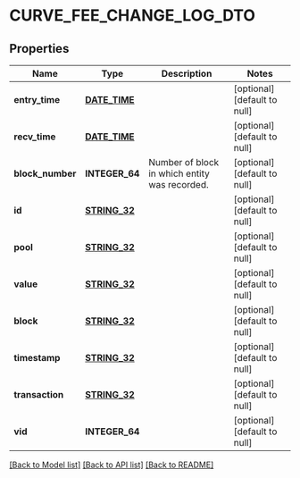 # CURVE_FEE_CHANGE_LOG_DTO

## Properties
Name | Type | Description | Notes
------------ | ------------- | ------------- | -------------
**entry_time** | [**DATE_TIME**](DATE_TIME.md) |  | [optional] [default to null]
**recv_time** | [**DATE_TIME**](DATE_TIME.md) |  | [optional] [default to null]
**block_number** | **INTEGER_64** | Number of block in which entity was recorded. | [optional] [default to null]
**id** | [**STRING_32**](STRING_32.md) |  | [optional] [default to null]
**pool** | [**STRING_32**](STRING_32.md) |  | [optional] [default to null]
**value** | [**STRING_32**](STRING_32.md) |  | [optional] [default to null]
**block** | [**STRING_32**](STRING_32.md) |  | [optional] [default to null]
**timestamp** | [**STRING_32**](STRING_32.md) |  | [optional] [default to null]
**transaction** | [**STRING_32**](STRING_32.md) |  | [optional] [default to null]
**vid** | **INTEGER_64** |  | [optional] [default to null]

[[Back to Model list]](../README.md#documentation-for-models) [[Back to API list]](../README.md#documentation-for-api-endpoints) [[Back to README]](../README.md)



